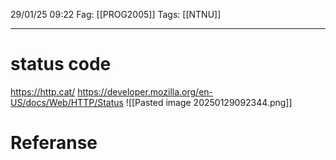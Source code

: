 29/01/25 09:22
Fag: [[PROG2005]]
Tags: [[NTNU]]
___
# status code
https://http.cat/
https://developer.mozilla.org/en-US/docs/Web/HTTP/Status
![[Pasted image 20250129092344.png]]




# Referanse
